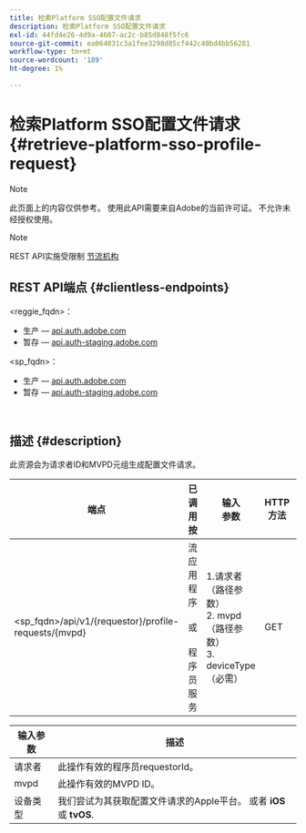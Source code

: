 ```yaml
---
title: 检索Platform SSO配置文件请求
description: 检索Platform SSO配置文件请求
exl-id: 44fd4e26-4d9a-4607-ac2c-b85d848f5fc6
source-git-commit: ea064031c3a1fee3298d85cf442c40bd4bb56281
workflow-type: tm+mt
source-wordcount: '189'
ht-degree: 1%

---
```


# 检索Platform SSO配置文件请求 {#retrieve-platform-sso-profile-request}

>[!NOTE]
>
>此页面上的内容仅供参考。 使用此API需要来自Adobe的当前许可证。 不允许未经授权使用。

>[!NOTE]
>
> REST API实施受限制 [节流机构](/help/authentication/throttling-mechanism.md)

## REST API端点 {#clientless-endpoints}

&lt;reggie_fqdn>：

* 生产 —  [api.auth.adobe.com](http://api.auth.adobe.com/)
* 暂存 —  [api.auth-staging.adobe.com](http://api.auth-staging.adobe.com/)

&lt;sp_fqdn>：

* 生产 —  [api.auth.adobe.com](http://api.auth.adobe.com/)
* 暂存 —  [api.auth-staging.adobe.com](http://api.auth-staging.adobe.com/)

</br>

## 描述 {#description}

此资源会为请求者ID和MVPD元组生成配置文件请求。


| 端点 | 已调用  </br>按 | 输入   </br>参数 | HTTP  </br>方法 | 响应 | HTTP  </br>响应 |
| --- | --- | --- | --- | --- | --- |
| &lt;sp_fqdn>/api/v1/{requestor}/profile-requests/{mvpd} | 流应用程序</br></br>或</br></br>程序员服务 | 1.请求者（路径参数）</br>2. mvpd（路径参数）</br>3. deviceType（必需） | GET | 响应Content-Type将为application/octet-stream，因为实际有效负载对客户端应用程序是不透明的。</br></br>应用程序应将响应转发到平台</br></br>用于获取配置文件SSO的SSO引擎。 | 200 — 成功   </br>400 — 错误请求 |


| 输入参数 | 描述 |
| --------------- | -------------------------------------------------------------------------------------------------------- |
| 请求者 | 此操作有效的程序员requestorId。 |
| mvpd | 此操作有效的MVPD ID。 |
| 设备类型 | 我们尝试为其获取配置文件请求的Apple平台。  或者 **iOS** 或 **tvOS**. |
